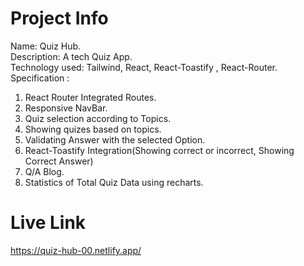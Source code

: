 # Project Info

Name: Quiz Hub.\
Description: A tech Quiz App.\
Technology used: Tailwind, React, React-Toastify , React-Router.\
Specification :

1. React Router Integrated Routes.
2. Responsive NavBar.
3. Quiz selection according to Topics.
4. Showing quizes based on topics.
5. Validating Answer with the selected Option.
6. React-Toastify Integration(Showing correct or incorrect, Showing Correct Answer)
7. Q/A Blog.
8. Statistics of Total Quiz Data using recharts.

# Live Link

https://quiz-hub-00.netlify.app/
